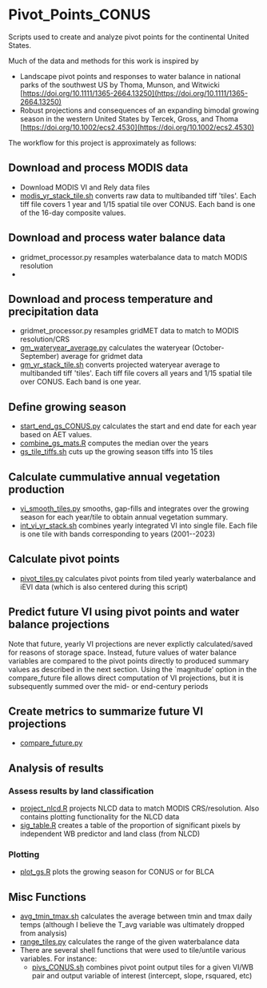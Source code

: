 # Pivot_Points_CONUS
Scripts used to create and analyze pivot points for the continental United States. 

Much of the data and methods for this work is inspired by  
 -  Landscape pivot points and responses to water balance in national parks of the southwest US by Thoma, Munson, and Witwicki [https://doi.org/10.1111/1365-2664.13250](https://doi.org/10.1111/1365-2664.13250)
 -  Robust projections and consequences of an expanding bimodal growing season in the western United States by Tercek, Gross, and Thoma [https://doi.org/10.1002/ecs2.4530](https://doi.org/10.1002/ecs2.4530)


The workflow for this project is approximately as follows:

## Download and process MODIS data

- Download MODIS VI and Rely data files
- [modis_yr_stack_tile.sh](src/modis_yr_stack_tile.sh) converts raw data to multibanded tiff 'tiles'. Each tiff file covers 1 year and 1/15 spatial tile over CONUS. Each band is one of the 16-day composite values.


## Download and process water balance data

- gridmet_processor.py resamples waterbalance data to match MODIS resolution
- 

## Download and process temperature and precipitation data

- gridmet_processor.py resamples gridMET data to match to MODIS resolution/CRS
- [gm_wateryear_average.py](src/gm_wateryear_average.py) calculates the wateryear (October-September) average for gridmet data
- [gm_yr_stack_tile.sh](src/gm_yr_stack_tile.sh) converts projected wateryear average to multibanded tiff 'tiles'. Each tiff file covers all years and 1/15 spatial tile over CONUS. Each band is one year.



## Define growing season

- [start_end_gs_CONUS.py](src/start_end_gs_CONUS.py) calculates the start and end date for each year based on AET values.
- [combine_gs_mats.R](src/combine_gs_mats.R) computes the median over the years
- [gs_tile_tiffs.sh](src/gs_tile_tiffs.sh) cuts up the growing season tiffs into 15 tiles 




## Calculate cummulative annual vegetation production

- [vi_smooth_tiles.py](src/vi_smooth_tiles.py) smooths, gap-fills and integrates over the growing season for each year/tile to obtain annual vegetation summary.
- [int_vi_yr_stack.sh](src/int_vi_yr_stack.sh) combines yearly integrated VI into single file. Each file is one tile with bands corresponding to years (2001--2023)





## Calculate pivot points

- [pivot_tiles.py](src/pivot_tiles.py) calculates pivot points from tiled yearly waterbalance and iEVI data (which is also centered during this script)


## Predict future VI using pivot points and water balance projections

Note that future, yearly VI projections are never explictly calculated/saved for reasons of storage space. Instead, future values of water balance variables are compared to the pivot points directly to produced summary values as described in the next section. Using the `magnitude' option in the compare_future file allows direct computation of VI projections, but it is subsequently summed over the mid- or end-century periods


## Create metrics to summarize future VI projections

- [compare_future.py](src/compare_future.py)


## Analysis of results

### Assess results by land classification
- [project_nlcd.R](src/project_nlcd.R) projects NLCD data to match MODIS CRS/resolution. Also contains plotting functionality for the NLCD data 
- [sig_table.R](src/sig_table.R) creates a table of the proportion of significant pixels by independent WB predictor and land class (from NLCD) 



### Plotting

- [plot_gs.R](src/plot_gs.R) plots the growing season for CONUS or for BLCA

## Misc Functions
- [avg_tmin_tmax.sh](src/avg_tmin_tmax.sh) calculates the average between tmin and tmax daily temps (although I believe the T_avg variable was ultimately dropped from analysis)
- [range_tiles.py](src/range_tiles.py) calculates the range of the given waterbalance data
- There are several shell functions that were used to tile/untile various variables. For instance:
  - [pivs_CONUS.sh](src/pivs_CONUS.sh) combines pivot point output tiles for a given VI/WB pair and output variable of interest (intercept, slope, rsquared, etc)

